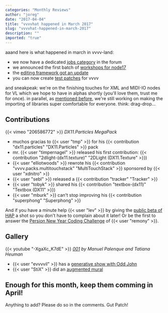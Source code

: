 ```yaml
---
categories: "Monthly Reviews"
author: "joreg"
date: "2017-04-04"
title: "vvvvhat happened in March 2017"
slug: "vvvvhat-happened-in-march-2017"
description: ""
imported: "true"
---
```



aaand here is what happened in march in vvvv-land:
- we now have a dedicated [jobs category](https://discourse.vvvv.org/c/jobs) in the forum
- we announced the first batch of [workshops for node17](/blog/2017/node17-workshops-announced)
- the [editing framework got an update](/blog/2017/editing-framework-update)
- you can now create [test patches](/blog/2017/test-patches-for-vvvv) for vvvv

and sneakpeak: we're on the finishing touches for XML and MIDI-IO nodes for VL which we hope to have in alphas shortly (you'll love them, trust me for once). in parallel, as [mentioned before](/blog/2017/devvvvlopment-update-january-2017), we're still working on making the importing of libraries super comfortable for everyone. think: drag-drop...

## Contributions

{{< vimeo "206586772" >}}
*DX11.Particles MegaPack*

- muchos gracias to {{< user "tmp" >}} for his {{< contribution "dx11.particles" "DX11.Particles" >}} pack
- mr. {{< user "timpernagel" >}} released his first contribution: {{< contribution "2dlight-(dx11.texture)" "2DLight (DX11.Texture" >}})
- {{< user "elliotwoods" >}} rewrote his {{< contribution "vvvv.packs.multitouchstack" "MultiTouchStack" >}} sponsored by {{< user "xdnitro" >}}
- {{< user "sebl" >}} released a {{< contribution "tracker" "Tracker" >}}
- {{< user "tobyk" >}} shared his {{< contribution "textbox-(dx11)" "Textbox (DX11" >}})
- {{< user "mburk" >}} can't stop improving his {{< contribution "superphong" "Superphong" >}}

And if you have a minute help {{< user "lev" >}} by giving the [public beta of HAP](https://discourse.vvvv.org/t/decent-hap-video-playback-solution-for-vvvv-gpu-video-decoding/14663/25) a shot so you don't have to complain about it later!
Or be the first to answer the [Persion New Year Coding Challenge](https://discourse.vvvv.org/t/the-7-s-persian-new-year-coding-challange/14877) of {{< user "remony" >}}.

## Gallery

{{< youtube "-XgaXc_K7dE" >}}
*[001](/blog/001-manuel-palenque-tatiana-heuman-live-performance) by Manuel Palenque and Tatiana Heuman*

- {{< user "evvvvil" >}} has a [generative show with Odd John](/blog/evvvvil-oddjohn-generative-show)
- {{< user "StiX" >}} did an [augmented mural](/blog/augumented-mural-painting-mapping-argo-for-blik-blik-festival-2017)

Enough for this month, keep them comming in April!
---
Anything to add? Please do so in the comments.
Gut Patch!